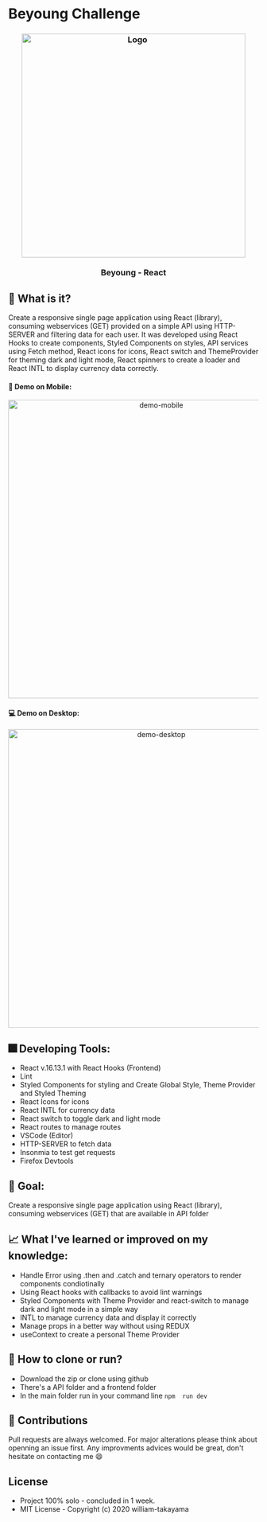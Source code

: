 # Beyoung Challenge

<h3 align="center">
    <img alt="Logo" title="#logo" width="450px" src="https://mir-s3-cdn-cf.behance.net/projects/404/f8b68d90340969.Y3JvcCw5MDAsNzA0LDQ2MSww.jpg">
    <br><br>
    <b>Beyoung - React</b>  
    <br>
</h3>

## :triangular_flag_on_post: What is it? 
  Create a responsive single page application using React (library), consuming webservices (GET) provided on a simple API using HTTP-SERVER and filtering data for each user. It was developed using React Hooks to create components, Styled Components on styles, API services using Fetch method, React icons for icons, React switch and ThemeProvider for theming dark and light mode, React spinners to create a loader and React INTL to display currency data correctly.
  
  #### :iphone: Demo on Mobile:
  <p align="center">
    <img src="https://media.giphy.com/media/hvp1f9oZrBHmDjXX4b/giphy.gif" width="600px" align="center" alt="demo-mobile">
  </p>
  
  #### :computer: Demo on Desktop:
  <p align="center">
    <img src="https://media.giphy.com/media/Vd2aK0T7FiQETvOE4P/giphy.gif" width="600px" align="center" alt="demo-desktop">
  </p>
  
## :fireworks: Developing Tools: 
  - React v.16.13.1 with React Hooks (Frontend)
  - Lint
  - Styled Components for styling and Create Global Style, Theme Provider and Styled Theming
  - React Icons for icons
  - React INTL for currency data
  - React switch to toggle dark and light mode
  - React routes to manage routes
  - VSCode (Editor)
  - HTTP-SERVER to fetch data
  - Insonmia to test get requests
  - Firefox Devtools

## :rocket: Goal:
  Create a responsive single page application using React (library), consuming webservices (GET) that are available in API folder

## :chart_with_upwards_trend: What I've learned or improved on my knowledge: 
  - Handle Error using .then and .catch and ternary operators to render components condiotinally
  - Using React hooks with callbacks to avoid lint warnings
  - Styled Components with Theme Provider and react-switch to manage dark and light mode in a simple way
  - INTL to manage currency data and display it correctly
  - Manage props in a better way without using REDUX
  - useContext to create a personal Theme Provider
  
## :feet: How to clone or run?
  - Download the zip or clone using github
  - There's a API folder and a frontend folder
  - In the main folder run in your command line ``` npm  run dev ```
 
## :metal: Contributions
Pull requests are always welcomed. For major alterations please think about openning an issue first.
Any improvments advices would be great, don't hesitate on contacting me :smile:

## License
- Project 100% solo - concluded in 1 week. 
- MIT License - Copyright (c) 2020 william-takayama


